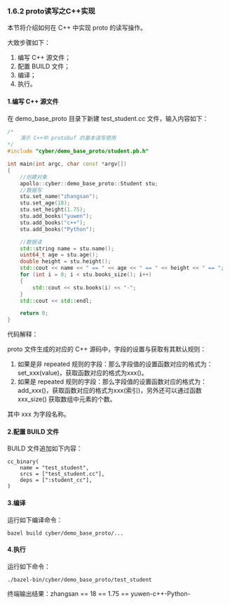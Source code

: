### 1.6.2 proto读写之C++实现

本节将介绍如何在 C++ 中实现 proto 的读写操作。

大致步骤如下：

1. 编写 C++ 源文件；
2. 配置 BUILD 文件；
3. 编译；
4. 执行。

#### 1.编写 C++ 源文件

在 demo\_base\_proto 目录下新建 test\_student.cc 文件，输入内容如下：

```cpp
/*  
    演示 C++中 protobuf 的基本读写使用
*/
#include "cyber/demo_base_proto/student.pb.h"

int main(int argc, char const *argv[])
{
    //创建对象
    apollo::cyber::demo_base_proto::Student stu;
    //数据写
    stu.set_name("zhangsan");
    stu.set_age(18);
    stu.set_height(1.75);
    stu.add_books("yuwen");
    stu.add_books("c++");
    stu.add_books("Python");

    //数据读
    std::string name = stu.name();
    uint64_t age = stu.age();
    double height = stu.height();
    std::cout << name << " == " << age << " == " << height << " == "; 
    for (int i = 0; i < stu.books_size(); i++)
    {
        std::cout << stu.books(i) << "-";
    }
    std::cout << std::endl;

    return 0;
}
```

代码解释：

proto 文件生成的对应的 C++ 源码中，字段的设置与获取有其默认规则：

1. 如果是非 repeated 规则的字段：那么字段值的设置函数对应的格式为：set\_xxx\(value\)，获取函数对应的格式为xxx\(\)。
2. 如果是 repeated 规则的字段：那么字段值的设置函数对应的格式为：add\_xxx\(\)，获取函数对应的格式为xxx\(索引\)，另外还可以通过函数 xxx\_size\(\) 获取数组中元素的个数。

其中 xxx 为字段名称。

#### 2.配置 BUILD 文件

BUILD 文件追加如下内容：

```
cc_binary(
    name = "test_student",
    srcs = ["test_student.cc"],
    deps = [":student_cc"],
)
```

#### 3.编译

运行如下编译命令：

```
bazel build cyber/demo_base_proto/...
```

#### 4.执行

运行如下命令：

```
./bazel-bin/cyber/demo_base_proto/test_student
```

终端输出结果：zhangsan == 18 == 1.75 == yuwen-c++-Python-

